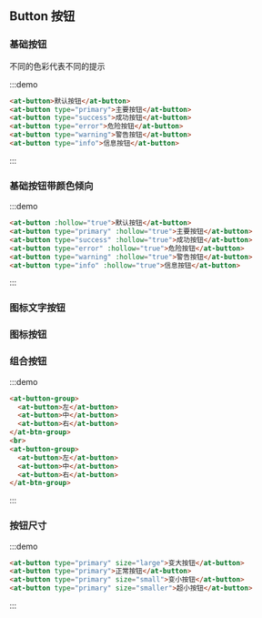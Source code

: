 ## Button 按钮

### 基础按钮

不同的色彩代表不同的提示

:::demo

```html
<at-button>默认按钮</at-button>
<at-button type="primary">主要按钮</at-button>
<at-button type="success">成功按钮</at-button>
<at-button type="error">危险按钮</at-button>
<at-button type="warning">警告按钮</at-button>
<at-button type="info">信息按钮</at-button>
```

:::

### 基础按钮带颜色倾向

:::demo

```html
<at-button :hollow="true">默认按钮</at-button>
<at-button type="primary" :hollow="true">主要按钮</at-button>
<at-button type="success" :hollow="true">成功按钮</at-button>
<at-button type="error" :hollow="true">危险按钮</at-button>
<at-button type="warning" :hollow="true">警告按钮</at-button>
<at-button type="info" :hollow="true">信息按钮</at-button>
```

:::

### 图标文字按钮

### 图标按钮

### 组合按钮

:::demo

```html
<at-button-group>
  <at-button>左</at-button>
  <at-button>中</at-button>
  <at-button>右</at-button>
</at-btn-group>
<br>
<at-button-group>
  <at-button>左</at-button>
  <at-button>中</at-button>
  <at-button>右</at-button>
</at-btn-group>
```

:::

### 按钮尺寸

:::demo

```html
<at-button type="primary" size="large">变大按钮</at-button>
<at-button type="primary">正常按钮</at-button>
<at-button type="primary" size="small">变小按钮</at-button>
<at-button type="primary" size="smaller">超小按钮</at-button>
```

:::

<style lang="scss" scoped>
  .at-btn-group {
    margin-top: 15px;
  }
</style>
